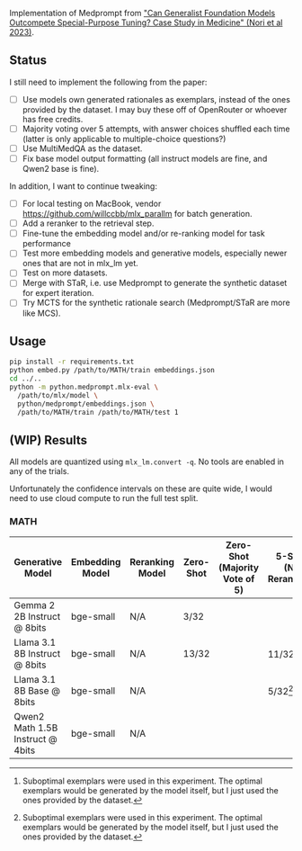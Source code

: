 Implementation of Medprompt from ["Can Generalist Foundation Models Outcompete Special-Purpose Tuning? Case Study in Medicine" (Nori et al 2023)](https://arxiv.org/abs/2311.16452).

## Status
I still need to implement the following from the paper:
- [ ] Use models own generated rationales as exemplars, instead of the ones provided by the dataset. I may buy these off of OpenRouter or whoever has free credits.
- [ ] Majority voting over 5 attempts, with answer choices shuffled each time (latter is only applicable to multiple-choice questions?)
- [ ] Use MultiMedQA as the dataset.
- [ ] Fix base model output formatting (all instruct models are fine, and Qwen2 base is fine).

In addition, I want to continue tweaking:
- [ ] For local testing on MacBook, vendor https://github.com/willccbb/mlx_parallm for batch generation.
- [ ] Add a reranker to the retrieval step.
- [ ] Fine-tune the embedding model and/or re-ranking model for task performance
- [ ] Test more embedding models and generative models, especially newer ones that are not in mlx_lm yet.
- [ ] Test on more datasets.
- [ ] Merge with STaR, i.e. use Medprompt to generate the synthetic dataset for expert iteration.
- [ ] Try MCTS for the synthetic rationale search (Medprompt/STaR are more like MCS).

## Usage
```sh
pip install -r requirements.txt
python embed.py /path/to/MATH/train embeddings.json
cd ../..
python -m python.medprompt.mlx-eval \
  /path/to/mlx/model \
  python/medprompt/embeddings.json \
  /path/to/MATH/train /path/to/MATH/test 1
```

## (WIP) Results

All models are quantized using `mlx_lm.convert -q`. No tools are enabled in any of the trials.

Unfortunately the confidence intervals on these are quite wide, I would need to use cloud compute to run the full test split.

### MATH

| Generative Model                 | Embedding Model | Reranking Model | Zero-Shot | Zero-Shot (Majority Vote of 5) | 5-Shot (No Reranking) | 5-Shot (No Reranking, Majority Vote of 5) | 5-Shot (w/ Reranking, Majority Vote of 5) |
|----------------------------------|-----------------|-----------------|-----------|--------------------------------|-----------------------|-------------------------------------------|-------------------------------------------|
| Gemma 2 2B Instruct @ 8bits      | bge-small       | N/A             | 3/32      |                                |                       |                                           |                                           |
| Llama 3.1 8B Instruct @ 8bits    | bge-small       | N/A             | 13/32     |                                | 11/32[^1]             |                                           |                                           |
| Llama 3.1 8B Base @ 8bits        | bge-small       | N/A             |           |                                | 5/32[^1]              |                                           |                                           |
| Qwen2 Math 1.5B Instruct @ 4bits | bge-small       | N/A             |           |                                |                       |                                           |                                           |

[^1]: Suboptimal exemplars were used in this experiment. The optimal exemplars would be generated by the model itself, but I just used the ones provided by the dataset.
